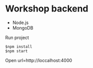 # Workshop backend

- Node.js
- MongoDB


Run project


```
$npm install
$npm start
```

Open url=http://loccalhost:4000

